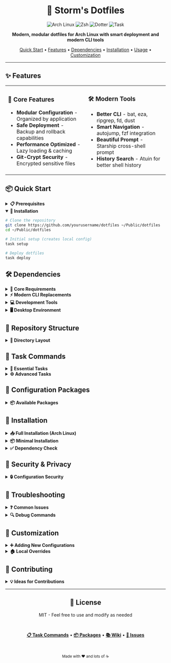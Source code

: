 <div align="center">

# 🚀 Storm's Dotfiles

<p align="center">
  <img src="https://img.shields.io/badge/Arch_Linux-1793D1?style=for-the-badge&logo=arch-linux&logoColor=white" alt="Arch Linux">
  <img src="https://img.shields.io/badge/Shell-Zsh-green?style=for-the-badge&logo=gnu-bash&logoColor=white" alt="Zsh">
  <img src="https://img.shields.io/badge/Managed_with-Dotter-blue?style=for-the-badge" alt="Dotter">
  <img src="https://img.shields.io/badge/Automated_with-Task-red?style=for-the-badge" alt="Task">
</p>

<p align="center">
  <b>Modern, modular dotfiles for Arch Linux with smart deployment and modern CLI tools</b>
</p>

<p align="center">
  <a href="#-quick-start">Quick Start</a> •
  <a href="#-features">Features</a> •
  <a href="#-dependencies">Dependencies</a> •
  <a href="#-installation">Installation</a> •
  <a href="#-usage">Usage</a> •
  <a href="#-customization">Customization</a>
</p>

</div>

---

## ✨ Features

<table>
<tr>
<td width="50%">

### 🎯 Core Features
- **Modular Configuration** - Organized by application
- **Safe Deployment** - Backup and rollback capabilities  
- **Performance Optimized** - Lazy loading & caching
- **Git-Crypt Security** - Encrypted sensitive files

</td>
<td width="50%">

### 🛠️ Modern Tools
- **Better CLI** - bat, eza, ripgrep, fd, dust
- **Smart Navigation** - autojump, fzf integration
- **Beautiful Prompt** - Starship cross-shell prompt
- **History Search** - Atuin for better shell history

</td>
</tr>
</table>

## 📦 Quick Start

<details>
<summary><b>📋 Prerequisites</b></summary>

```bash
# Core deployment tools
sudo pacman -S git go-task
cargo install dotter

# Essential shell packages  
sudo pacman -S zsh starship fzf zsh-syntax-highlighting zsh-autosuggestions
```

</details>

<details open>
<summary><b>🚀 Installation</b></summary>

```bash
# Clone the repository
git clone https://github.com/yourusername/dotfiles ~/Public/dotfiles
cd ~/Public/dotfiles

# Initial setup (creates local config)
task setup

# Deploy dotfiles
task deploy
```

</details>

## 🛠️ Dependencies

<details>
<summary><b>📌 Core Requirements</b></summary>

<table>
<thead>
<tr>
<th width="20%">Category</th>
<th width="20%">Tool</th>
<th width="40%">Purpose</th>
<th width="20%">Install</th>
</tr>
</thead>
<tbody>
<tr>
<td rowspan="3"><b>🐚 Shell</b></td>
<td><code>zsh</code></td>
<td>Z shell (required)</td>
<td><code>pacman -S zsh</code></td>
</tr>
<tr>
<td><code>starship</code></td>
<td>Cross-shell prompt</td>
<td><code>pacman -S starship</code></td>
</tr>
<tr>
<td><code>atuin</code></td>
<td>Shell history sync</td>
<td><code>pacman -S atuin</code></td>
</tr>
<tr>
<td rowspan="2"><b>🔧 Deploy</b></td>
<td><code>dotter</code></td>
<td>Symlink manager</td>
<td><code>cargo install dotter</code></td>
</tr>
<tr>
<td><code>task</code></td>
<td>Task automation</td>
<td><code>pacman -S go-task</code></td>
</tr>
</tbody>
</table>

</details>

<details>
<summary><b>⚡ Modern CLI Replacements</b></summary>

<table>
<thead>
<tr>
<th>Traditional</th>
<th>Modern</th>
<th>Features</th>
<th>Install</th>
</tr>
</thead>
<tbody>
<tr>
<td><code>cat</code></td>
<td><b><code>bat</code></b></td>
<td>
  <img src="https://img.shields.io/badge/-Syntax_Highlighting-green?style=flat-square">
  <img src="https://img.shields.io/badge/-Git_Integration-blue?style=flat-square">
</td>
<td><code>pacman -S bat</code></td>
</tr>
<tr>
<td><code>ls</code></td>
<td><b><code>eza</code></b></td>
<td>
  <img src="https://img.shields.io/badge/-Icons-yellow?style=flat-square">
  <img src="https://img.shields.io/badge/-Tree_View-green?style=flat-square">
  <img src="https://img.shields.io/badge/-Git_Status-blue?style=flat-square">
</td>
<td><code>pacman -S eza</code></td>
</tr>
<tr>
<td><code>find</code></td>
<td><b><code>fd</code></b></td>
<td>
  <img src="https://img.shields.io/badge/-Intuitive-purple?style=flat-square">
  <img src="https://img.shields.io/badge/-Fast-red?style=flat-square">
</td>
<td><code>pacman -S fd</code></td>
</tr>
<tr>
<td><code>grep</code></td>
<td><b><code>ripgrep</code></b></td>
<td>
  <img src="https://img.shields.io/badge/-Blazing_Fast-red?style=flat-square">
  <img src="https://img.shields.io/badge/-Respects_.gitignore-gray?style=flat-square">
</td>
<td><code>pacman -S ripgrep</code></td>
</tr>
<tr>
<td><code>du</code></td>
<td><b><code>dust</code></b></td>
<td>
  <img src="https://img.shields.io/badge/-Visual_Tree-green?style=flat-square">
  <img src="https://img.shields.io/badge/-Sorted-blue?style=flat-square">
</td>
<td><code>pacman -S dust</code></td>
</tr>
<tr>
<td><code>cd</code></td>
<td><b><code>autojump</code></b></td>
<td>
  <img src="https://img.shields.io/badge/-Smart_Nav-purple?style=flat-square">
  <img src="https://img.shields.io/badge/-Learns-orange?style=flat-square">
</td>
<td><code>pacman -S autojump</code></td>
</tr>
<tr>
<td><code>top</code></td>
<td><b><code>btop</code></b></td>
<td>
  <img src="https://img.shields.io/badge/-Beautiful_UI-pink?style=flat-square">
  <img src="https://img.shields.io/badge/-Mouse_Support-cyan?style=flat-square">
</td>
<td><code>pacman -S btop</code></td>
</tr>
</tbody>
</table>

</details>

<details>
<summary><b>💻 Development Tools</b></summary>

<table>
<thead>
<tr>
<th width="20%">Tool</th>
<th width="30%">Purpose</th>
<th width="25%">Required For</th>
<th width="25%">Install</th>
</tr>
</thead>
<tbody>
<tr>
<td><b><code>git</code></b></td>
<td>Version control</td>
<td><img src="https://img.shields.io/badge/-Essential-red?style=flat-square"></td>
<td><code>pacman -S git</code></td>
</tr>
<tr>
<td><b><code>neovim</code></b></td>
<td>Text editor</td>
<td><img src="https://img.shields.io/badge/-Code_Editing-green?style=flat-square"></td>
<td><code>pacman -S neovim</code></td>
</tr>
<tr>
<td><b><code>docker</code></b></td>
<td>Containerization</td>
<td><img src="https://img.shields.io/badge/-Containers-blue?style=flat-square"></td>
<td><code>pacman -S docker</code></td>
</tr>
<tr>
<td><b><code>kubectl</code></b></td>
<td>Kubernetes CLI</td>
<td><img src="https://img.shields.io/badge/-K8s-purple?style=flat-square"></td>
<td><code>pacman -S kubectl</code></td>
</tr>
<tr>
<td><b><code>fnm</code></b></td>
<td>Node Manager</td>
<td><img src="https://img.shields.io/badge/-Node.js-green?style=flat-square"></td>
<td><code>cargo install fnm</code></td>
</tr>
<tr>
<td><b><code>git-delta</code></b></td>
<td>Better diffs</td>
<td><img src="https://img.shields.io/badge/-Git_Enhancement-orange?style=flat-square"></td>
<td><code>pacman -S git-delta</code></td>
</tr>
</tbody>
</table>

</details>

<details>
<summary><b>🖥️ Desktop Environment</b></summary>

<table>
<thead>
<tr>
<th>Component</th>
<th>Tool</th>
<th>Purpose</th>
<th>Install</th>
</tr>
</thead>
<tbody>
<tr>
<td><b>Window Manager</b></td>
<td><code>i3-gaps</code></td>
<td>Tiling WM</td>
<td><code>pacman -S i3-gaps</code></td>
</tr>
<tr>
<td><b>Compositor</b></td>
<td><code>picom</code></td>
<td>Transparency</td>
<td><code>pacman -S picom</code></td>
</tr>
<tr>
<td><b>Notifications</b></td>
<td><code>dunst</code></td>
<td>Notification daemon</td>
<td><code>pacman -S dunst</code></td>
</tr>
<tr>
<td><b>Launcher</b></td>
<td><code>rofi</code></td>
<td>App launcher</td>
<td><code>pacman -S rofi</code></td>
</tr>
<tr>
<td><b>Status Bar</b></td>
<td><code>i3blocks</code></td>
<td>System status</td>
<td><code>pacman -S i3blocks</code></td>
</tr>
</tbody>
</table>

</details>

## 📁 Repository Structure

<details>
<summary><b>📂 Directory Layout</b></summary>

```
dotfiles/
├── 📋 .dotter/
│   ├── global.toml      # Package definitions & symlink mappings
│   ├── local.toml       # Local config (gitignored)
│   └── pre/post_*.sh    # Deployment hooks
│
├── 🔧 config/
│   ├── zsh/             # → ~/.config/zsh/
│   │   ├── .zshrc       # Main config loader
│   │   ├── .zshenv      # Environment variables
│   │   ├── conf.d/      # Modular config files
│   │   ├── plugins/     # Plugin configurations
│   │   └── functions/   # Custom shell functions
│   │
│   ├── git/             # Git configuration
│   ├── vim/             # Vim/Neovim configs
│   ├── i3/              # i3 window manager
│   └── system/          # System configs (/etc/)
│
├── 📜 scripts/          # → ~/.local/bin/
└── 🤖 Taskfile.yml      # Automation tasks
```

</details>

## 🎯 Task Commands

<details>
<summary><b>📝 Essential Tasks</b></summary>

<table>
<thead>
<tr>
<th width="30%">Command</th>
<th width="40%">Description</th>
<th width="30%">Safety Features</th>
</tr>
</thead>
<tbody>
<tr>
<td><code>task deploy</code></td>
<td>Deploy dotfiles</td>
<td>
  <img src="https://img.shields.io/badge/-Backs_up_files-green?style=flat-square">
  <img src="https://img.shields.io/badge/-Checks_conflicts-blue?style=flat-square">
</td>
</tr>
<tr>
<td><code>task update</code></td>
<td>Pull & redeploy</td>
<td>
  <img src="https://img.shields.io/badge/-Fetches_latest-purple?style=flat-square">
</td>
</tr>
<tr>
<td><code>task backup:create</code></td>
<td>Create backup</td>
<td>
  <img src="https://img.shields.io/badge/-Timestamped-orange?style=flat-square">
</td>
</tr>
<tr>
<td><code>task backup:restore</code></td>
<td>Restore backup</td>
<td>
  <img src="https://img.shields.io/badge/-Interactive-cyan?style=flat-square">
</td>
</tr>
<tr>
<td><code>task status</code></td>
<td>Show status</td>
<td>
  <img src="https://img.shields.io/badge/-Lists_symlinks-gray?style=flat-square">
</td>
</tr>
</tbody>
</table>

</details>

<details>
<summary><b>⚙️ Advanced Tasks</b></summary>

<table>
<thead>
<tr>
<th>Command</th>
<th>Description</th>
<th>Use Case</th>
</tr>
</thead>
<tbody>
<tr>
<td><code>task deploy:force</code></td>
<td>Force deployment</td>
<td>Overwrites without prompts</td>
</tr>
<tr>
<td><code>task deploy:packages</code></td>
<td>Deploy specific</td>
<td><code>PACKAGES=shell,git task deploy:packages</code></td>
</tr>
<tr>
<td><code>task system:install</code></td>
<td>System configs</td>
<td>Requires sudo, modifies <code>/etc/</code></td>
</tr>
<tr>
<td><code>task docker:test</code></td>
<td>Test in Docker</td>
<td>Safe testing environment</td>
</tr>
<tr>
<td><code>task clean</code></td>
<td>Clean symlinks</td>
<td>Remove broken links</td>
</tr>
</tbody>
</table>

</details>

## 🔧 Configuration Packages

<details>
<summary><b>📦 Available Packages</b></summary>

<table>
<thead>
<tr>
<th>Package</th>
<th>Contents</th>
<th>Dependencies</th>
</tr>
</thead>
<tbody>
<tr>
<td><b>shell</b></td>
<td>zsh, atuin</td>
<td>zsh, starship (optional)</td>
</tr>
<tr>
<td><b>development</b></td>
<td>git, vim, npm, docker</td>
<td>git, neovim/vim</td>
</tr>
<tr>
<td><b>desktop</b></td>
<td>i3, picom, dunst, rofi</td>
<td>X11/Wayland</td>
</tr>
<tr>
<td><b>terminal</b></td>
<td>xfce4-terminal</td>
<td>Desktop environment</td>
</tr>
<tr>
<td><b>system</b></td>
<td>ranger, autostart</td>
<td>Various</td>
</tr>
<tr>
<td><b>gui</b></td>
<td>GTK, Firefox, Obsidian</td>
<td>Desktop environment</td>
</tr>
<tr>
<td><b>scripts</b></td>
<td>Custom scripts</td>
<td>None</td>
</tr>
</tbody>
</table>

</details>

## 🚀 Installation

<details>
<summary><b>📥 Full Installation (Arch Linux)</b></summary>

```bash
# Core + Modern CLI tools
sudo pacman -S --needed \
    zsh starship atuin \
    bat eza fd ripgrep dust tree autojump \
    git neovim git-delta \
    btop \
    fzf zsh-syntax-highlighting zsh-autosuggestions \
    xsel scrot \
    networkmanager ufw tcpdump wireguard-tools

# Development tools (optional)
sudo pacman -S --needed \
    docker docker-compose kubectl \
    go-task npm

# AUR packages (optional)
paru -S --needed \
    potato fnm

# Cargo packages (optional)
cargo install dotter fnm
```

</details>

<details>
<summary><b>📦 Minimal Installation</b></summary>

```bash
# Absolute minimum for basic functionality
sudo pacman -S --needed \
    zsh git fzf \
    zsh-syntax-highlighting zsh-autosuggestions
```

</details>

<details>
<summary><b>✅ Dependency Check</b></summary>

```bash
#!/bin/bash
# Check installed dependencies
echo "Checking dependencies..."
echo ""

check_cmd() {
    if command -v $1 >/dev/null 2>&1; then
        echo "✅ $1"
    else
        echo "❌ $1"
    fi
}

echo "Core Tools:"
for cmd in zsh starship atuin dotter task; do
    check_cmd $cmd
done

echo ""
echo "CLI Tools:"
for cmd in bat eza fd rg dust tree autojump; do
    check_cmd $cmd
done

echo ""
echo "Development:"
for cmd in git nvim docker kubectl fnm delta; do
    check_cmd $cmd
done

echo ""
echo "System:"
for cmd in btop fzf xsel; do
    check_cmd $cmd
done
```

</details>

## 🔐 Security & Privacy

<details>
<summary><b>🔒 Configuration Security</b></summary>

<table>
<tr>
<td width="50%">

### Git Configuration
- **Public**: Aliases, tools, merge strategies
- **Private**: User, email, tokens (`~/.config/git/config.local`)
- Never commits personal information

</td>
<td width="50%">

### Sensitive Files
- SSH keys encrypted with git-crypt
- Personal configs excluded from VCS
- API tokens stored separately

</td>
</tr>
</table>

</details>

## 🐛 Troubleshooting

<details>
<summary><b>❓ Common Issues</b></summary>

<table>
<thead>
<tr>
<th>Issue</th>
<th>Solution</th>
</tr>
</thead>
<tbody>
<tr>
<td><b>Zsh not loading configs</b></td>
<td>Ensure <code>.zshrc</code> exists in source, run <code>task deploy</code></td>
</tr>
<tr>
<td><b>Autojump not working</b></td>
<td>Install with <code>pacman -S autojump</code>, restart shell</td>
</tr>
<tr>
<td><b>Symlinks broken</b></td>
<td>Run <code>task clean</code> then <code>task deploy</code></td>
</tr>
<tr>
<td><b>Permission denied</b></td>
<td>Check file ownership, run <code>task fix:permissions</code></td>
</tr>
</tbody>
</table>

</details>

<details>
<summary><b>🔍 Debug Commands</b></summary>

```bash
# Check ZDOTDIR
echo $ZDOTDIR

# Test zsh config loading
zsh -xic 'true' 2>&1 | grep -E "(source|ZDOTDIR)"

# Verify dotter status
dotter --dry-run deploy

# Check specific alias/function
zsh -i -c 'type <command>'

# List all symlinks
find ~ -type l -ls 2>/dev/null | grep dotfiles

# Check git config order
git config --list --show-origin
```

</details>

## 📝 Customization

<details>
<summary><b>➕ Adding New Configurations</b></summary>

1. **Create directory** under `config/`
2. **Add symlink mapping** to `.dotter/global.toml`
3. **Assign to package** group
4. **Test deployment** with `dotter deploy --dry-run`
5. **Deploy** with `task deploy`

### Example: Adding tmux config

```toml
# .dotter/global.toml
[development.files]
"config/tmux/tmux.conf" = "~/.tmux.conf"
```

</details>

<details>
<summary><b>🏠 Local Overrides</b></summary>

- **Zsh**: Create `~/.config/zsh/.zshrc.local`
- **Git**: Use `~/.config/git/config.local`
- **Dotter**: Add to `.dotter/local.toml`

</details>

## 🤝 Contributing

<details>
<summary><b>💡 Ideas for Contributions</b></summary>

- Add support for more shells (bash, fish)
- Include additional window managers
- Expand development tool configurations
- Add more modern CLI tool replacements
- Create installation scripts for other distros
- Add theme switching capabilities

</details>

---

<div align="center">

## 📄 License

MIT - Feel free to use and modify as needed

<br>

<p align="center">
  <a href="Taskfile.yml"><b>📋 Task Commands</b></a> •
  <a href=".dotter/global.toml"><b>📦 Packages</b></a> •
  <a href="../../wiki"><b>📚 Wiki</b></a> •
  <a href="../../issues"><b>🐛 Issues</b></a>
</p>

<br>

<sub>Made with ❤️ and lots of ☕</sub>

</div>